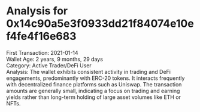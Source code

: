 # Analysis for 0x14c90a5e3f0933dd21f84074e10ef4fe4f16e683

First Transaction: 2021-01-14  
Wallet Age: 2 years, 9 months, 29 days  
Category: Active Trader/DeFi User  
Analysis: The wallet exhibits consistent activity in trading and DeFi engagements, predominantly with ERC-20 tokens. It interacts frequently with decentralized finance platforms such as Uniswap. The transaction amounts are generally small, indicating a focus on trading and earning yields rather than long-term holding of large asset volumes like ETH or NFTs.